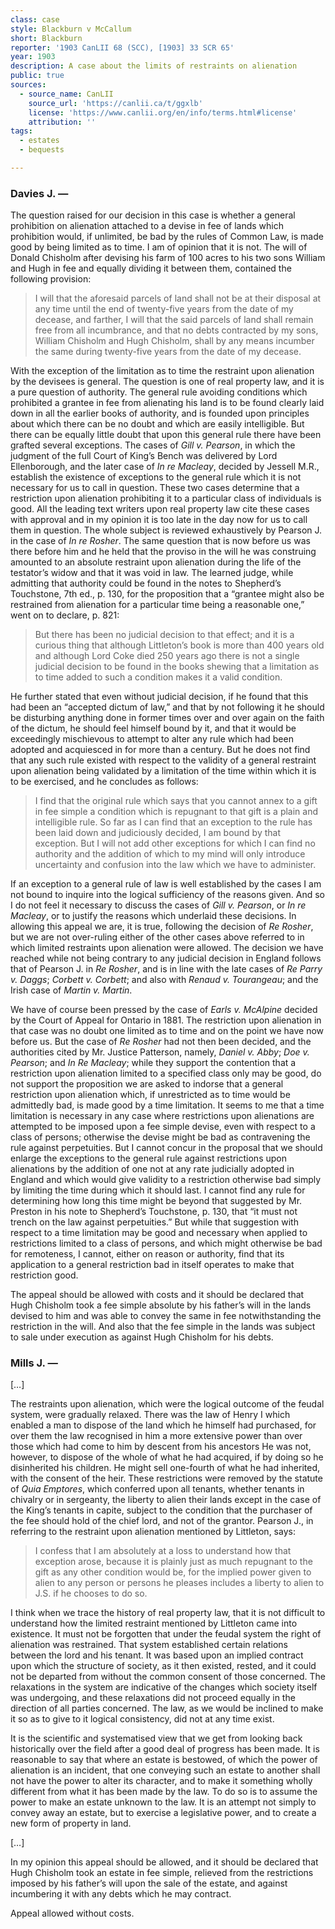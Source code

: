 ```yaml
---
class: case
style: Blackburn v McCallum
short: Blackburn
reporter: '1903 CanLII 68 (SCC), [1903] 33 SCR 65'
year: 1903
description: A case about the limits of restraints on alienation
public: true
sources:
  - source_name: CanLII
    source_url: 'https://canlii.ca/t/ggxlb'
    license: 'https://www.canlii.org/en/info/terms.html#license'
    attribution: ''
tags:
  - estates
  - bequests

---
```








### Davies J. —

The question raised for our decision in this case is whether a general prohibition on alienation attached to a devise in fee of lands which prohibition would, if unlimited, be bad by the rules of Common Law, is made good by being limited as to time. I am of opinion that it is not. The will of Donald Chisholm after devising his farm of 100 acres to his two sons William and Hugh in fee and equally dividing it between them, contained the following provision: 

> I will that the aforesaid parcels of land shall not be at their disposal at any time until the end of twenty-five years from the date of my decease, and farther, I will that the said parcels of land shall remain free from all incumbrance, and that no debts contracted by my sons, William Chisholm and Hugh Chisholm, shall by any means incumber the same during twenty-five years from the date of my decease.

With the exception of the limitation as to time the restraint upon alienation by the devisees is general. The question is one of real property law, and it is a pure question of authority. The general rule avoiding conditions which prohibited a grantee in fee from alienating his land is to be found clearly laid down in all the earlier books of authority, and is founded upon principles about which there can be no doubt and which are easily intelligible. But there can be equally little doubt that upon this general rule there have been grafted several exceptions. The cases of *Gill v. Pearson*, in which the judgment of the full Court of King’s Bench was delivered by Lord Ellenborough, and the later case of *In re Macleay*, decided by Jessell M.R., establish the existence of exceptions to the general rule which it is not necessary for us to call in question. These two cases determine that a restriction upon alienation prohibiting it to a particular class of individuals is good. All the leading text writers upon real property law cite these cases with approval and in my opinion it is too late in the day now for us to call them in question. The whole subject is reviewed exhaustively by Pearson J. in the case of *In re Rosher*. The same question that is now before us was there before him and he held that the proviso in the will he was construing amounted to an absolute restraint upon alienation during the life of the testator’s widow and that it was void in law. The learned judge, while admitting that authority could be found in the notes to Shepherd’s Touchstone, 7th ed., p. 130, for the proposition that a “grantee might also be restrained from alienation for a particular time being a reasonable one,” went on to declare, p. 821: 

> But there has been no judicial decision to that effect; and it is a curious thing that although Littleton’s book is more than 400 years old and although Lord Coke died 250 years ago there is not a single judicial decision to be found in the books shewing that a limitation as to time added to such a condition makes it a valid condition.

He further stated that even without judicial decision, if he found that this had been an “accepted dictum of law,” and that by not following it he should be disturbing anything done in former times over and over again on the faith of the dictum, he should feel himself bound by it, and that it would be exceedingly mischievous to attempt to alter any rule which had been adopted and acquiesced in for more than a century. But he does not find that any such rule existed with respect to the validity of a general restraint upon alienation being validated by a limitation of the time within which it is to be exercised, and he concludes as follows:

> I find that the original rule which says that you cannot annex to a gift in fee simple a condition which is repugnant to that gift is a plain and intelligible rule. So far as I can find that an exception to the rule has been laid down and judiciously decided, I am bound by that exception. But I will not add other exceptions for which I can find no authority and the addition of which to my mind will only introduce uncertainty and confusion into the law which we have to administer.

If an exception to a general rule of law is well established by the cases I am not bound to inquire into the logical sufficiency of the reasons given. And so I do not feel it necessary to discuss the cases of *Gill v. Pearson*, or *In re Macleay*, or to justify the reasons which underlaid these decisions. In allowing this appeal we are, it is true, following the decision of *Re Rosher*, but we are not over-ruling either of the other cases above referred to in which limited restraints upon alienation were allowed. The decision we have reached while not being contrary to any judicial decision in England follows that of Pearson J. in *Re Rosher*, and is in line with the late cases of *Re Parry v. Daggs*; *Corbett v. Corbett*; and also with *Renaud v. Tourangeau*; and the Irish case of *Martin v. Martin*.

We have of course been pressed by the case of *Earls v. McAlpine* decided by the Court of Appeal for Ontario in 1881. The restriction upon alienation in that case was no doubt one limited as to time and on the point we have now before us. But the case of *Re Rosher* had not then been decided, and the authorities cited by Mr. Justice Patterson, namely, *Daniel v. Abby*; *Doe v. Pearson*; and *In Re Macleay*; while they support the contention that a restriction upon alienation limited to a specified class only may be good, do not support the proposition we are asked to indorse that a general restriction upon alienation which, if unrestricted as to time would be admittedly bad, is made good by a time limitation. It seems to me that a time limitation is necessary in any case where restrictions upon alienations are attempted to be imposed upon a fee simple devise, even with respect to a class of persons; otherwise the devise might be bad as contravening the rule against perpetuities. But I cannot concur in the proposal that we should enlarge the exceptions to the general rule against restrictions upon alienations by the addition of one not at any rate judicially adopted in England and which would give validity to a restriction otherwise bad simply by limiting the time during which it should last. I cannot find any rule for determining how long this time might be beyond that suggested by Mr. Preston in his note to Shepherd’s Touchstone, p. 130, that “it must not trench on the law against perpetuities.” But while that suggestion with respect to a time limitation may be good and necessary when applied to restrictions limited to a class of persons, and which might otherwise be bad for remoteness, I cannot, either on reason or authority, find that its application to a general restriction bad in itself operates to make that restriction good.

The appeal should be allowed with costs and it should be declared that Hugh Chisholm took a fee simple absolute by his father’s will in the lands devised to him and was able to convey the same in fee notwithstanding the restriction in the will. And also that the fee simple in the lands was subject to sale under execution as against Hugh Chisholm for his debts.

### Mills J. —

[…]

The restraints upon alienation, which were the logical outcome of the feudal system, were gradually relaxed. There was the law of Henry I which enabled a man to dispose of the land which he himself had purchased, for over them the law recognised in him a more extensive power than over those which had come to him by descent from his ancestors He was not, however, to dispose of the whole of what he had acquired, if by doing so he disinherited his children. He might sell one-fourth of what he had inherited, with the consent of the heir. These restrictions were removed by the statute of *Quia Emptores*, which conferred upon all tenants, whether tenants in chivalry or in sergeanty, the liberty to alien their lands except in the case of the King’s tenants in capite, subject to the condition that the purchaser of the fee should hold of the chief lord, and not of the grantor. Pearson J., in referring to the restraint upon alienation mentioned by Littleton, says:

> I confess that I am absolutely at a loss to understand how that exception arose, because it is plainly just as much repugnant to the gift as any other condition would be, for the implied power given to alien to any person or persons he pleases includes a liberty to alien to J.S. if he chooses to do so.

I think when we trace the history of real property law, that it is not difficult to understand how the limited restraint mentioned by Littleton came into existence. It must not be forgotten that under the feudal system the right of alienation was restrained. That system established certain relations between the lord and his tenant. It was based upon an implied contract upon which the structure of society, as it then existed, rested, and it could not be departed from without the common consent of those concerned. The relaxations in the system are indicative of the changes which society itself was undergoing, and these relaxations did not proceed equally in the direction of all parties concerned. The law, as we would be inclined to make it so as to give to it logical consistency, did not at any time exist.

It is the scientific and systematised view that we get from looking back historically over the field after a good deal of progress has been made. It is reasonable to say that where an estate is bestowed, of which the power of alienation is an incident, that one conveying such an estate to another shall not have the power to alter its character, and to make it something wholly different from what it has been made by the law. To do so is to assume the power to make an estate unknown to the law. It is an attempt not simply to convey away an estate, but to exercise a legislative power, and to create a new form of property in land. 

[…]

In my opinion this appeal should be allowed, and it should be declared that Hugh Chisholm took an estate in fee simple, relieved from the restrictions imposed by his father’s will upon the sale of the estate, and against incumbering it with any debts which he may contract.

Appeal allowed without costs.
